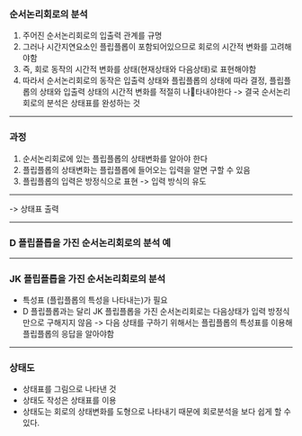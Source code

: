 
### 순서논리회로의 분석

1. 주어진 순서논리회로의 입출력 관계를 규명
2. 그러나 시간지연요소인 플립플롭이 포함되어있으므로 회로의 시간적 변화를 고려해야함
3. 즉, 회로 동작의 시간적 변화를 상태(현재상태와 다음상태)로 표현해야함
4. 따라서 순서논리회로의 동작은 입출력 상태와 플립플롭의 상태에 따라 결정, 플립플롭의 상태와 입출력 상태의 시간적 변화를 적절히 나타내야한다
-> 결국 순서논리회로의 분석은 상태표를 완성하는 것


---

### 과정

1. 순서논리회로에 있는 플립플롭의 상태변화를 알아야 한다
2. 플립플롭의 상태변화는 플립플롭에 들어오는 입력을 알면 구할 수 있음
3. 플립플롭의 입력은 방정식으로 표현
-> 입력 방식의 유도

---

-> 상태표 출력

---

### D 플립플롭을 가진 순서논리회로의 분석 예


---

### JK 플립플롭을 가진 순서논리회로의 분석

- 특성표 (플립플롭의 특성을 나타내는)가 필요
- D 플립플롭과는 달리 JK 플립플롭을 가진 순서논리회로는 다음상태가 입력 방정식만으로 구해지지 않음 -> 다음 상태를 구하기 위해서는 플립플롭의 특성표를 이용해 플립플롭의 응답을 알아야함


---

### 상태도

- 상태표를 그림으로 나타낸 것
- 상태도 작성은 상태표를 이용
- 상태도는 회로의 상태변화를 도형으로 나타내기 때문에 회로분석을 보다 쉽게 할 수 있다.